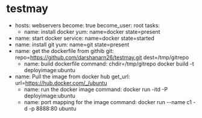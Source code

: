 # testmay
- hosts: webservers
  become: true
  become_user: root
  tasks:
  - name: install docker
   yum: name=docker state=present
- name: start docker
service:  name=docker state=started
 - name: install git
    yum: name=git state=present
  - name: get the dockerfile from githib
    git: repo=https://github.com/darshanarn26/testmay.git dest=/tmp/gitrepo
    - name: build dockerfile
    command: chdir=/tmp/gitrepo docker build -t deployimage:ubuntu
- name: Pull the image from docker hub
get_url:
 url=https://hub.docker.com/_/ubuntu
  - name: run the docker image
    command: docker run -itd -P deployimage:ubuntu
   - name: port mapping for the image 
   command:  docker run --name c1 -d -p 8888:80 ubuntu 
  
  
  
  

   
